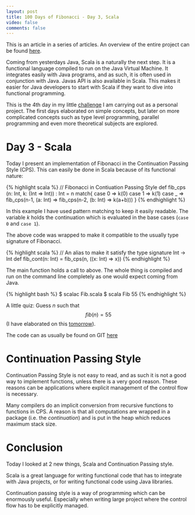 ```yaml
---
layout: post
title: 100 Days of Fibonacci - Day 3, Scala
video: false
comments: false
---
```

This is an article in a series of articles. An overview of the entire
project can be found [here](/blog/100-days-of-fibonacci-overview/).

<!--{ Introduction to Scala from a JAVA point of view | }-->
Coming from yesterdays Java, Scala is a naturally the next step. It is
a functional language compiled to run on the Java Virtual Machine.
It integrates easily with Java programs, and as such, it is often used
in conjunction with Java. Javas API is also available in Scala. This
makes it easier for Java developers to start with Scala if they
want to dive into functional programming.

This is the 4th day in my little
[challenge](/blog/100-days-of-fibonacci-overview/) I am carrying
out as a personal project. The first days elaborated on simple concepts,
but later on more complicated concepts such as type level programming, parallel
programming and even more theoretical subjects are explored.

# Day 3 - Scala
Today I present an implementation of Fibonacci in the Continuation Passing
Style (CPS). This can easily be done in Scala because of its functional
nature:

{% highlight scala %}
// Fibonacci in Contiuation Passing Style
def fib_cps (n: Int, k: (Int => Int)) : Int = n match{
    case 0 => k(0)
    case 1 => k(1)
    case _ => fib_cps(n-1, (a: Int) =>
        fib_cps(n-2, (b: Int) =>
            k(a+b)))
}
{% endhighlight %}

In this example I have used pattern matching to keep
it easily readable.
The variable _k_ holds the continuation which is evaluated
in the base cases (`case 0` and `case 1`).

The above code was wrapped to make it compatible to the
usually type signature of Fibonacci.

{% highlight scala %}
// An alias to make it satisfy the type signature Int -> Int
def fib_cont(n: Int) = fib_cps(n, ((x: Int) => x)) 
{% endhighlight %}

The main function holds a call to above. The whole thing is compiled
and run on the command line completely as one would expect coming
from Java.

{% highlight bash %}
$ scalac Fib.scala 
$ scala Fib
55
{% endhighlight %}

A little quiz: Guess _n_ such that $$ fib(n) = 55 $$ (I have elaborated on this
[tomorrow](/blog/100-days-of-fibonacci-day-4-prolog/)).

The code can as usually be found on GIT
[here](https://github.com/madsbuch/snippets/blob/master/fibonacci/Fib.scala)

# Continuation Passing Style
Continuation Passing Style is not easy to read, and as such it is not a
good way
to implement functions, unless there is a very good reason. These reasons
can be applications where explicit management of the control flow is
necessary.

Many compilers do an implicit conversion from recursive functions to
functions in CPS. A reason is that all computations are wrapped in a
package (i.e. the _continuation_) and is put in the heap which reduces
maximum stack size.

# Conclusion
Today I looked at 2 new things, Scala and Continuation Passing style.

Scala is a great language for writing functional code that has to
integrate with Java projects, or for writing functional code using
Java libraries.

Continuation passing style is a way of programming which can be enormously
useful. Especially when writing large project where the control flow has
to be explicitly managed.

